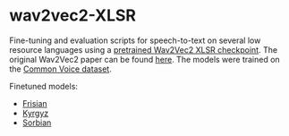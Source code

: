 # wav2vec2-XLSR

Fine-tuning and evaluation scripts for speech-to-text on several low resource languages using a [pretrained Wav2Vec2 XLSR checkpoint](https://huggingface.co/facebook/wav2vec2-large-xlsr-53). The original Wav2Vec2 paper can be found [here](https://arxiv.org/abs/2006.11477). The models were trained on the [Common Voice dataset](https://commonvoice.mozilla.org/en/datasets).

Finetuned models:
- [Frisian](https://huggingface.co/iarfmoose/wav2vec2-large-xlsr-frisian)
- [Kyrgyz](https://huggingface.co/iarfmoose/wav2vec2-large-xlsr-kyrgyz)
- [Sorbian](https://huggingface.co/iarfmoose/wav2vec2-large-xlsr-sorbian)
